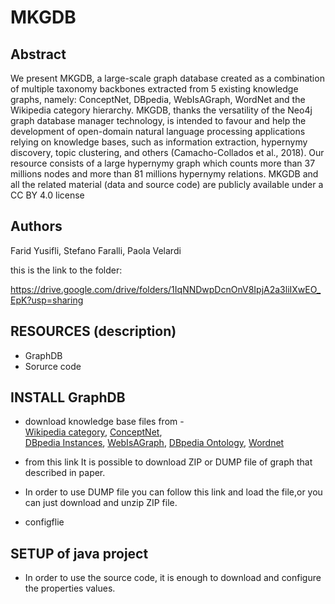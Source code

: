 # MKGDB
## Abstract
We present MKGDB, a large-scale graph database created as a combination of multiple taxonomy backbones extracted from 5 existing knowledge graphs, namely:  ConceptNet, DBpedia, WebIsAGraph, WordNet and the Wikipedia category hierarchy.  MKGDB, thanks the versatility of the Neo4j graph database manager technology, is intended to favour and help the development of open-domain natural language processing applications relying on knowledge bases, such as information extraction, hypernymy discovery, topic clustering, and others (Camacho-Collados et al., 2018). Our resource consists of a large hypernymy graph which counts more than 37 millions nodes and more than 81 millions hypernymy relations. MKGDB and all the related material (data and source code) are publicly available under a CC BY 4.0 license 

## Authors 
Farid Yusifli, Stefano Faralli, Paola Velardi

this is the link to the folder:

https://drive.google.com/drive/folders/1IqNNDwpDcnOnV8IpjA2a3liIXwEO_EpK?usp=sharing

## RESOURCES (description)
  - GraphDB
  - Sorurce code
## INSTALL GraphDB
   - download  knowledge base files from -  
   [Wikipedia category](http://downloads.dbpedia.org/3.9/en/skos_categories_en.nt.bz2), 
   [ConceptNet](https://s3.amazonaws.com/conceptnet/downloads/2019/edges/conceptnet-assertions-5.7.0.csv.gz),  
   [DBpedia Instances](http://downloads.dbpedia.org/3.9/en/instance_types_en.nt.bz2), 
   [WebIsAGraph](https://drive.google.com/open?id=1iNe8BcUu5Ineu3IpmjQMn2e_f3MImOLI), 
   [DBpedia Ontology](https://drive.google.com/open?id=1XwVkT40DvutyvXgyhOmUUMaW1rUJVFVc),
   [Wordnet](https://wordnet.princeton.edu/download/current-version)
   
   - from this link It is possible to download ZIP or DUMP file of graph that described in paper.
   - In order to use DUMP file you can follow this link and load the file,or you can just download and unzip ZIP file.
   - configflie 
## SETUP of java project
  - In order to use the source code, it is enough to download and configure the properties values.

